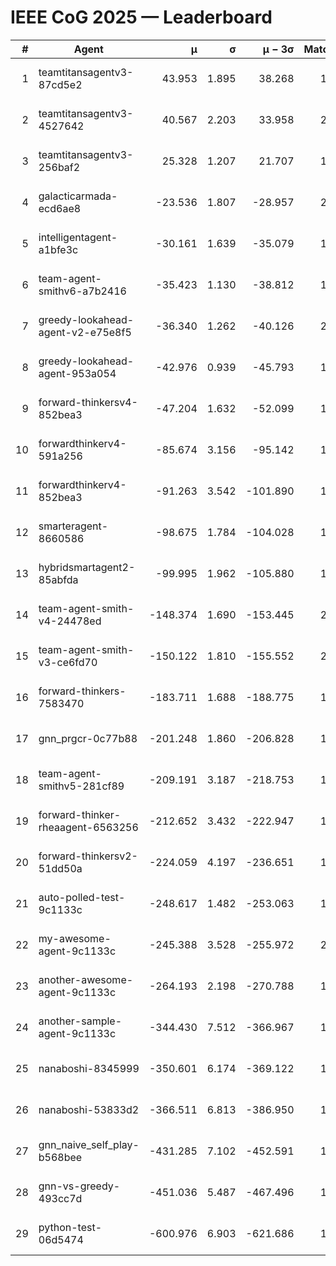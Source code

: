 # IEEE CoG 2025 — Leaderboard

| # | Agent | μ | σ | μ − 3σ | Matches | Updated |
|---:|---|---:|---:|---:|---:|---|
| 1 | teamtitansagentv3-87cd5e2 | 43.953 | 1.895 | 38.268 | 1832 | 2025-08-18 02:39 |
| 2 | teamtitansagentv3-4527642 | 40.567 | 2.203 | 33.958 | 2020 | 2025-08-18 02:39 |
| 3 | teamtitansagentv3-256baf2 | 25.328 | 1.207 | 21.707 | 1972 | 2025-08-18 02:39 |
| 4 | galacticarmada-ecd6ae8 | -23.536 | 1.807 | -28.957 | 2260 | 2025-08-18 02:39 |
| 5 | intelligentagent-a1bfe3c | -30.161 | 1.639 | -35.079 | 1511 | 2025-08-18 02:39 |
| 6 | team-agent-smithv6-a7b2416 | -35.423 | 1.130 | -38.812 | 1820 | 2025-08-18 02:39 |
| 7 | greedy-lookahead-agent-v2-e75e8f5 | -36.340 | 1.262 | -40.126 | 2016 | 2025-08-18 02:39 |
| 8 | greedy-lookahead-agent-953a054 | -42.976 | 0.939 | -45.793 | 1876 | 2025-08-18 02:39 |
| 9 | forward-thinkersv4-852bea3 | -47.204 | 1.632 | -52.099 | 1424 | 2025-08-18 02:39 |
| 10 | forwardthinkerv4-591a256 | -85.674 | 3.156 | -95.142 | 1804 | 2025-08-18 02:39 |
| 11 | forwardthinkerv4-852bea3 | -91.263 | 3.542 | -101.890 | 1496 | 2025-08-18 02:39 |
| 12 | smarteragent-8660586 | -98.675 | 1.784 | -104.028 | 1713 | 2025-08-18 02:39 |
| 13 | hybridsmartagent2-85abfda | -99.995 | 1.962 | -105.880 | 1832 | 2025-08-18 02:39 |
| 14 | team-agent-smith-v4-24478ed | -148.374 | 1.690 | -153.445 | 2060 | 2025-08-18 02:39 |
| 15 | team-agent-smith-v3-ce6fd70 | -150.122 | 1.810 | -155.552 | 2180 | 2025-08-18 02:39 |
| 16 | forward-thinkers-7583470 | -183.711 | 1.688 | -188.775 | 1660 | 2025-08-18 02:39 |
| 17 | gnn_prgcr-0c77b88 | -201.248 | 1.860 | -206.828 | 1790 | 2025-08-18 02:39 |
| 18 | team-agent-smithv5-281cf89 | -209.191 | 3.187 | -218.753 | 1960 | 2025-08-18 02:39 |
| 19 | forward-thinker-rheaagent-6563256 | -212.652 | 3.432 | -222.947 | 1936 | 2025-08-18 02:39 |
| 20 | forward-thinkersv2-51dd50a | -224.059 | 4.197 | -236.651 | 1696 | 2025-08-18 02:39 |
| 21 | auto-polled-test-9c1133c | -248.617 | 1.482 | -253.063 | 1660 | 2025-08-18 02:39 |
| 22 | my-awesome-agent-9c1133c | -245.388 | 3.528 | -255.972 | 2160 | 2025-08-18 02:39 |
| 23 | another-awesome-agent-9c1133c | -264.193 | 2.198 | -270.788 | 1940 | 2025-08-18 02:39 |
| 24 | another-sample-agent-9c1133c | -344.430 | 7.512 | -366.967 | 1760 | 2025-08-18 02:39 |
| 25 | nanaboshi-8345999 | -350.601 | 6.174 | -369.122 | 1740 | 2025-08-18 02:39 |
| 26 | nanaboshi-53833d2 | -366.511 | 6.813 | -386.950 | 1540 | 2025-08-18 02:39 |
| 27 | gnn_naive_self_play-b568bee | -431.285 | 7.102 | -452.591 | 1640 | 2025-08-18 02:39 |
| 28 | gnn-vs-greedy-493cc7d | -451.036 | 5.487 | -467.496 | 1640 | 2025-08-18 02:39 |
| 29 | python-test-06d5474 | -600.976 | 6.903 | -621.686 | 1550 | 2025-08-18 02:39 |
